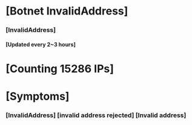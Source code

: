 # [Botnet InvalidAddress]
### [InvalidAddress]
#### [Updated every 2~3 hours]

# [Counting 15286 IPs]

# [Symptoms] 

###   [InvalidAddress] [invalid address rejected] [Invalid address]
